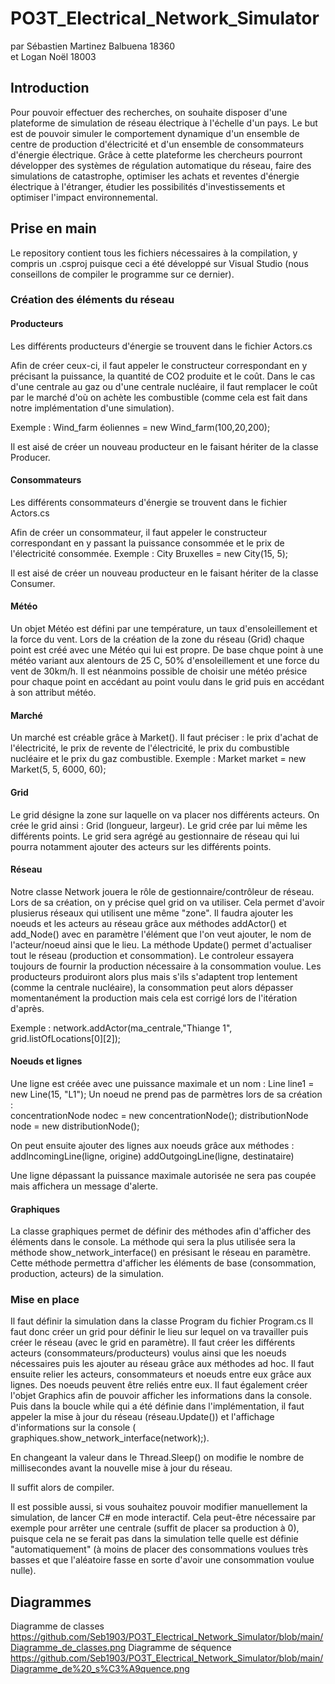 # PO3T_Electrical_Network_Simulator
par Sébastien Martinez Balbuena 18360  
  et   Logan Noël 18003 

## Introduction 
Pour pouvoir effectuer des recherches, on souhaite disposer d'une plateforme de simulation de réseau électrique à l'échelle d'un pays. Le but est de pouvoir simuler le comportement dynamique d'un ensemble de centre de production d'électricité et d'un ensemble de consommateurs d'énergie électrique. Grâce à cette plateforme les chercheurs pourront développer des systèmes de régulation automatique du réseau, faire des simulations de catastrophe, optimiser les achats et reventes d'énergie électrique à l'étranger, étudier les possibilités d'investissements et optimiser l'impact environnemental.

## Prise en main 

Le repository contient tous les fichiers nécessaires à la compilation, y compris un .csproj puisque ceci a été développé sur Visual Studio (nous conseillons de compiler le programme sur ce dernier). 

### Création des éléments du réseau 
#### Producteurs

Les différents producteurs d'énergie se trouvent dans le fichier Actors.cs  

Afin de créer ceux-ci, il faut appeler le constructeur correspondant en y précisant la puissance, la quantité de CO2 produite et le coût. Dans le cas d'une centrale au gaz ou d'une centrale nucléaire, il faut remplacer le coût par le marché d'où on achète les combustible (comme cela est fait dans notre implémentation d'une simulation). 

Exemple :
Wind_farm éoliennes = new Wind_farm(100,20,200);

Il est aisé de créer un nouveau producteur en le faisant hériter de la classe Producer.

#### Consommateurs 

Les différents consommateurs d'énergie se trouvent dans le fichier Actors.cs 

Afin de créer un consommateur, il faut appeler le constructeur correspondant en y passant la puissance consommée et le prix de l'électricité consommée.
Exemple : 
City Bruxelles = new City(15, 5);

Il est aisé de créer un nouveau producteur en le faisant hériter de la classe Consumer.

#### Météo 
Un objet Météo est défini par une température, un taux d'ensoleillement et la force du vent. Lors de la création de la zone du réseau (Grid) chaque point est créé avec une Météo qui lui est propre. De base chque point à une météo variant aux alentours de 25 C, 50% d'ensoleillement et une force du vent de 30km/h. Il est néanmoins possible de choisir une météo présice pour chaque point en accédant au point voulu dans le grid puis en accédant à son attribut météo. 

#### Marché 
Un marché est créable grâce à Market(). Il faut préciser : le prix d'achat de l'électricité, le prix de revente de l'électricité, le prix du combustible nucléaire et le prix du gaz combustible. 
Exemple : Market market = new Market(5, 5, 6000, 60);

#### Grid
Le grid désigne la zone sur laquelle on va placer nos différents acteurs. On crée le grid ainsi : Grid (longueur, largeur). Le grid crée par lui même les différents points. Le grid sera agrégé au gestionnaire de réseau qui lui pourra notamment ajouter des acteurs sur les différents points.

#### Réseau
Notre classe Network jouera le rôle de gestionnaire/contrôleur de réseau. Lors de sa création, on y précise quel grid on va utiliser. Cela permet d'avoir plusierus réseaux qui utilisent une même "zone". Il faudra ajouter les noeuds et les acteurs au réseau grâce aux méthodes addActor() et add_Node() avec en paramètre l'élément que l'on veut ajouter, le nom de l'acteur/noeud ainsi que le lieu.
La méthode Update() permet d'actualiser tout le réseau (production et consommation). Le controleur essayera toujours de fournir la production nécessaire à la consommation voulue. Les producteurs produiront alors plus mais s'ils s'adaptent trop lentement (comme la centrale nucléaire), la consommation peut alors dépasser momentanément la production mais cela est corrigé lors de l'itération d'après. 

Exemple : 
network.addActor(ma_centrale,"Thiange 1", grid.listOfLocations[0][2]);

#### Noeuds et lignes 
Une ligne est créée avec une puissance maximale et un nom :  Line line1 = new Line(15, "L1");
Un noeud ne prend pas de parmètres lors de sa création :  
concentrationNode nodec = new concentrationNode();
distributionNode node = new distributionNode();

On peut ensuite ajouter des lignes aux noeuds grâce aux méthodes : 
addIncomingLine(ligne, origine)
addOutgoingLine(ligne, destinataire)

Une ligne dépassant la puissance maximale autorisée ne sera pas coupée mais affichera un message d'alerte. 

#### Graphiques 
La classe graphiques permet de définir des méthodes afin d'afficher des éléments dans le console. La méthode qui sera la plus utilisée sera la méthode show_network_interface() en présisant le réseau en paramètre. Cette méthode permettra d'afficher les éléments de base (consommation, production, acteurs) de la simulation. 
### Mise en place 
Il faut définir la simulation dans la classe Program du fichier Program.cs
Il faut donc créer un grid pour définir le lieu sur lequel on va travailler puis créer le réseau (avec le grid en paramètre). Il faut créer les différents acteurs (consommateurs/producteurs) voulus ainsi que les noeuds nécessaires puis les ajouter au réseau grâce aux méthodes ad hoc. Il faut ensuite relier les acteurs, consommateurs et noeuds entre eux grâce aux lignes. Des noeuds peuvent être reliés entre eux. 
Il faut également créer l'objet Graphics afin de pouvoir afficher les informations dans la console. Puis dans la boucle while qui a été définie dans l'implémentation, il faut appeler la mise à jour du réseau (réseau.Update()) et l'affichage d'informations sur la console (           graphiques.show_network_interface(network);).

En changeant la valeur dans le Thread.Sleep() on modifie le nombre de millisecondes avant la nouvelle mise à jour du réseau. 

Il suffit alors de compiler. 

Il est possible aussi, si vous souhaitez pouvoir modifier manuellement la simulation, de lancer C# en mode interactif. Cela peut-être nécessaire par exemple pour arrêter une centrale (suffit de placer sa production à 0), puisque cela ne se ferait pas dans la simulation telle quelle est définie "automatiquement" (à moins de placer des consommations voulues très basses et que l'aléatoire fasse en sorte d'avoir une consommation voulue nulle). 

## Diagrammes 

Diagramme de classes https://github.com/Seb1903/PO3T_Electrical_Network_Simulator/blob/main/Diagramme_de_classes.png
Diagramme de séquence https://github.com/Seb1903/PO3T_Electrical_Network_Simulator/blob/main/Diagramme_de%20_s%C3%A9quence.png
